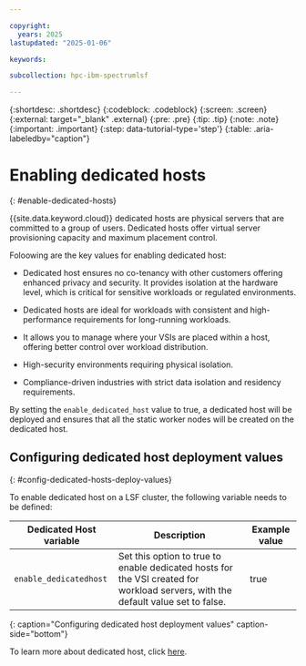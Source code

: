 ```yaml
---

copyright:
  years: 2025
lastupdated: "2025-01-06"

keywords: 

subcollection: hpc-ibm-spectrumlsf

---
```


{:shortdesc: .shortdesc}
{:codeblock: .codeblock}
{:screen: .screen}
{:external: target="_blank" .external}
{:pre: .pre}
{:tip: .tip}
{:note: .note}
{:important: .important}
{:step: data-tutorial-type='step'}
{:table: .aria-labeledby="caption"}

# Enabling dedicated hosts
{: #enable-dedicated-hosts}

{{site.data.keyword.cloud}} dedicated hosts are physical servers that are committed to a group of users. Dedicated hosts offer virtual server provisioning capacity and maximum placement control.

Foloowing are the key values for enabling dedicated host:

* Dedicated host ensures no co-tenancy with other customers offering enhanced privacy and security. It provides isolation at the hardware level, which is critical for sensitive workloads or regulated environments.

* Dedicated hosts are ideal for workloads with consistent and high-performance requirements for long-running workloads.

* It allows you to manage where your VSIs are placed within a host, offering better control over workload distribution.

* High-security environments requiring physical isolation.

* Compliance-driven industries with strict data isolation and residency requirements.

By setting the `enable_dedicated_host` value to true, a dedicated host will be deployed and ensures that all the static worker nodes will be created on the dedicated host.

## Configuring dedicated host deployment values
{: #config-dedicated-hosts-deploy-values}

To enable dedicated host on a LSF cluster, the following variable needs to be defined:

| Dedicated Host variable | Description | Example value |
| ----- | ----------- | --------------- |
| `enable_dedicatedhost` | Set this option to true to enable dedicated hosts for the VSI created for workload servers, with the default value set to false. | true |
{: caption="Configuring dedicated host deployment values" caption-side="bottom"}

To learn more about dedicated host, click [here](/docs/vpc?topic=vpc-creating-dedicated-hosts-instances&interface=ui).
